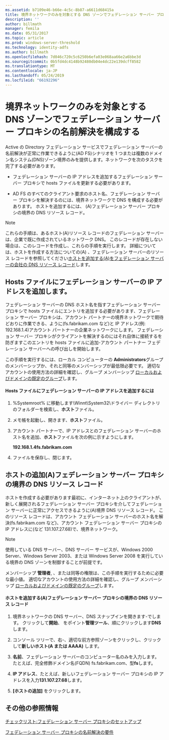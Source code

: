 ```yaml
---
ms.assetid: b7109e46-b66e-4c5c-8b87-a6611d68415a
title: 境界ネットワークのみを対象とする DNS ゾーンでフェデレーション サーバー プロキシの名前解決を構成する
description: ''
author: billmath
manager: femila
ms.date: 05/31/2017
ms.topic: article
ms.prod: windows-server-threshold
ms.technology: identity-adfs
ms.author: billmath
ms.openlocfilehash: 7d046c720c5c6250b6efa03e068aa66e2a6bbe3d
ms.sourcegitcommit: 0b5fd4dc4148b92480db04e4dc22e139dcff8582
ms.translationtype: MT
ms.contentlocale: ja-JP
ms.lasthandoff: 05/24/2019
ms.locfileid: "66192296"
---
```

# <a name="configure-name-resolution-for-a-federation-server-proxy-in-a-dns-zone-that-serves-only-the-perimeter-network"></a>境界ネットワークのみを対象とする DNS ゾーンでフェデレーション サーバー プロキシの名前解決を構成する


Active の Directory フェデレーション サービスでフェデレーション サーバーの名前解決が正常に作業できるように\(AD FS\)シナリオを 1 つまたは複数のドメイン名システム\(DNS\)ゾーン境界のみを提供します。ネットワークを次のタスクを完了する必要があります。  
  
-   フェデレーション サーバーの IP アドレスを追加するフェデレーション サーバー プロキシで hosts ファイルを更新する必要があります。  
  
-   AD FS のすべてのクライアント要求のホスト名、フェデレーション サーバー プロキシを解決するのには、境界ネットワークで DNS を構成する必要があります。 ホストを追加するには、 \(A\)フェデレーション サーバー プロキシの境界の DNS リソース レコード。  
  
> [!NOTE]  
> これらの手順は、あるホスト\(A\)リソース レコードのフェデレーション サーバーは、企業で既に作成されているネットワーク DNS。 このレコードが存在しない場合は、このレコードを作成し、これらの手順を実行します。 詳細については、ホストを作成する方法についての\(A\) 、フェデレーション サーバーのリソース レコードを参照してください[ホストを追加する&#40;A&#41;をフェデレーション サーバーの会社の DNS リソース レコード](Add-a-Host--A--Resource-Record-to-Corporate-DNS-for-a-Federation-Server.md)します。  
  
## <a name="add-the-ip-address-of-a-federation-server-to-the-hosts-file"></a>Hosts ファイルにフェデレーション サーバーの IP アドレスを追加します。  
フェデレーション サーバーの DNS ホスト名を指すフェデレーション サーバー プロキシで hosts ファイルにエントリを追加する必要があります、フェデレーション サーバー プロキシは、アカウント パートナーの境界ネットワークで期待どおりに作業できる、ように\(fs.fabrikam.com など\)と IP アドレス\(例: 192.168.1.4\)アカウント パートナーの企業ネットワークにします。 フェデレーション サーバー プロキシがクライアントを解決するのにはそれ自体に接続するを防ぎますこのエントリを hosts ファイルに追加\-アカウント パートナー フェデレーション サーバーへの呼び出しを開始します。  
  
この手順を実行するには、ローカル コンピューターの **Administrators**グループのメンバーシップか、それと同等のメンバーシップが最低限必要です。  適切なアカウントの使用方法の詳細を確認し、グループ メンバーシップ [ローカルおよびドメインの既定のグループ](https://go.microsoft.com/fwlink/?LinkId=83477)します。   
  
#### <a name="to-add-the-ip-address-of-a-federation-server-to-the-hosts-file"></a>Hosts ファイルにフェデレーション サーバーの IP アドレスを追加するには  
  
1.  %Systemroot% に移動します\\Winnt\\System32\\ドライバー ディレクトリのフォルダーを検索し、**ホスト**ファイル。  
  
2.  メモ帳を起動し、開きます、**ホスト**ファイル。  
  
3.  アカウント パートナーで、IP アドレスとのフェデレーション サーバーのホスト名を追加、**ホスト**ファイルを次の例に示すようにします。  
  
    **192.168.1.4fs.fabrikam.com**  
  
4.  ファイルを保存し、閉じます。  
  
## <a name="add-a-host-a-resource-record-to-perimeter-dns-for-a-federation-server-proxy"></a>ホストの追加\(A\)フェデレーション サーバー プロキシの境界の DNS リソース レコード  
ホストを作成する必要があります最初に、インターネット上のクライアントが、新しく展開されるフェデレーション サーバー プロキシを介してフェデレーション サーバーに正常にアクセスできるように\(A\)境界 DNS リソース レコード。 このリソース レコードは、アカウント フェデレーション サーバーのホスト名を解決\(fs.fabrikam.com など\)、アカウント フェデレーション サーバー プロキシの IP アドレスに\(など 131.107.27.68\)で、境界ネットワーク。  
  
> [!NOTE]  
> 使用している DNS サーバー、DNS サーバー サービスが、Windows 2000 Server、Windows Server 2003、または Windows Server 2008 を実行している境界の DNS ゾーンを制御することが前提です。  
  
メンバーシップ **管理者**, 、または同等の権限は、この手順を実行するために必要な最小値。  適切なアカウントの使用方法の詳細を確認し、グループ メンバーシップ [ローカルおよびドメインの既定のグループ](https://go.microsoft.com/fwlink/?LinkId=83477)します。   
  
#### <a name="to-add-a-host-a-resource-record-to-perimeter-dns-for-a-federation-server-proxy"></a>ホストを追加する\(A\)フェデレーション サーバー プロキシの境界の DNS リソース レコード  
  
1.  境界ネットワークの DNS サーバー、DNS スナップインを開きます\-でします。 クリックして**開始**、 をポイント**管理ツール**、順にクリックします**DNS**します。  
  
2.  コンソール ツリーで、右\-、適切な前方参照ゾーンをクリックし、クリックして**新しいホスト\(A または AAAA\)** します。  
  
3.  **名前**、フェデレーション サーバーのコンピューター名のみを入力します。 たとえば、完全修飾ドメイン名\(FQDN\) fs.fabrikam.com、型**fs**します。  
  
4.  **IP アドレス**、たとえば、新しいフェデレーション サーバー プロキシの IP アドレスを入力**131.107.27.68**します。  
  
5.  **[ホストの追加]** をクリックします。  
  
## <a name="additional-references"></a>その他の参照情報  
[チェックリスト:フェデレーション サーバー プロキシのセットアップ](Checklist--Setting-Up-a-Federation-Server-Proxy.md)  
  
[フェデレーション サーバー プロキシの名前解決の要件](https://technet.microsoft.com/library/dd807055.aspx)  
  

